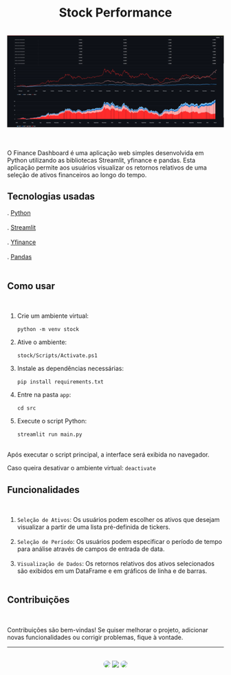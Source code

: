 <h1 align="center">Stock Performance</h1>
</br>

<div align="center">
<img src="https://github.com/SidneyTeodoroJr/stock_performance/blob/main/print/print.png" alt="print"/>
</div>
</br>
</br>

 O Finance Dashboard é uma aplicação web simples desenvolvida em Python utilizando as bibliotecas Streamlit, yfinance e pandas. Esta aplicação permite aos usuários visualizar os retornos relativos de uma seleção de ativos financeiros ao longo do tempo.
</br>

## Tecnologias usadas
. [Python](https://docs.python.org/3/)</br></br>
. [Streamlit](https://docs.streamlit.io/)</br></br>
. [Yfinance](https://pypi.org/project/yfinance/)</br></br>
. [Pandas](https://pandas.pydata.org/docs/)</br></br>

## Como usar
</br>

1. Crie um ambiente virtual:
   ```shell
   python -m venv stock
3. Ative o ambiente:
   ```shell
   stock/Scripts/Activate.ps1
5. Instale as dependências necessárias:
   ```shell
   pip install requirements.txt
6. Entre na pasta `app`:
   ```shell
   cd src
7. Execute o script Python:
   ```shell
   streamlit run main.py
   
</br>
Após executar o script principal, a interface será exibida no navegador.

Caso queira desativar o ambiente virtual: `deactivate`

## Funcionalidades
</br>

1. `Seleção de Ativos`: Os usuários podem escolher os ativos que desejam visualizar a partir de uma lista pré-definida de tickers.</br></br>
2. `Seleção de Período`: Os usuários podem especificar o período de tempo para análise através de campos de entrada de data.</br></br>
3. `Visualização de Dados`: Os retornos relativos dos ativos selecionados são exibidos em um DataFrame e em gráficos de linha e de barras.</br></br>


 ## Contribuições
</br>

<p>
Contribuições são bem-vindas! Se quiser melhorar o projeto, adicionar novas funcionalidades ou corrigir problemas, fique à vontade.
</p>
<hr>
</br>

<div align="center">
<a href="https://www.facebook.com/profile.php?id=100091086461235"><img src="https://img.shields.io/badge/-Facebook-%230077B5?style=for-the-badge&logo=facebook&logoColor=white" style="border-radius: 30px" target="_blank" /></a>
<a href="https://www.instagram.com/sidneyteodoroaraujo" target="_blank"><img src="https://img.shields.io/badge/-Instagram-%23E4405F?style=for-the-badge&logo=instagram&logoColor=white" /></a>
<a href="https://www.linkedin.com/in/sidney-teodoro-4a4a8119b?lipi=urn%3Ali%3Apage%3Ad_flagship3_profile_view_base_contact_details%3B%2FevuTOiSSJS2hWGCZgtZiQ%3D%3D" target="_blank"><img src="https://img.shields.io/badge/-LinkedIn-%230077B5?style=for-the-badge&logo=linkedin&logoColor=white" style="border-radius: 30px" target="_blank" /></a>
</div>
